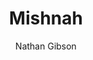 ---
layout: post
title: "4. Mishnah"
author: "Nathan Gibson"
tags: [4]
image: mishnah-frankfurt.jpg
level: overview
zotero-tag: 4-Mishnah
pad-slug: 4
zotero-readings: 
objective: "Explain how the Mishnah illuminates rabbinic attempts to define communal boundaries."
---